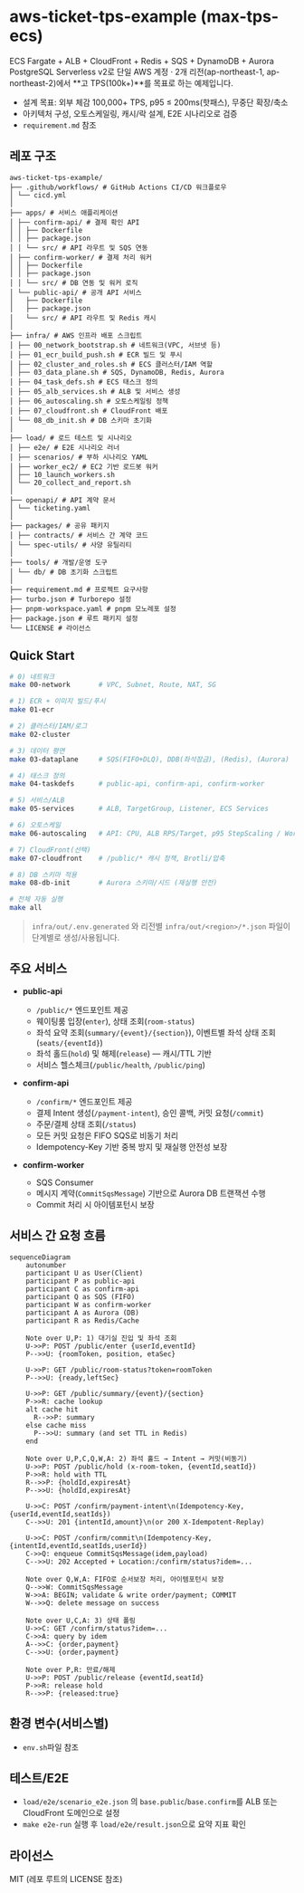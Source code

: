 # aws-ticket-tps-example (max-tps-ecs)

ECS Fargate + ALB + CloudFront + Redis + SQS + DynamoDB + Aurora PostgreSQL Serverless v2로
단일 AWS 계정 · 2개 리전(ap-northeast-1, ap-northeast-2)에서 **고 TPS(100k+)**를 목표로 하는 예제입니다.

- 설계 목표: 외부 체감 100,000+ TPS, p95 ≤ 200ms(핫패스), 무중단 확장/축소
- 아키텍처 구성, 오토스케일링, 캐시/락 설계, E2E 시나리오로 검증
- `requirement.md` 참조

## 레포 구조

```
aws-ticket-tps-example/
├── .github/workflows/ # GitHub Actions CI/CD 워크플로우
│ └── cicd.yml
│
├── apps/ # 서비스 애플리케이션
│ ├── confirm-api/ # 결제 확인 API
│ │ ├── Dockerfile
│ │ ├── package.json
│ │ └── src/ # API 라우트 및 SQS 연동
│ ├── confirm-worker/ # 결제 처리 워커
│ │ ├── Dockerfile
│ │ ├── package.json
│ │ └── src/ # DB 연동 및 워커 로직
│ └── public-api/ # 공개 API 서비스
│   ├── Dockerfile
│   ├── package.json
│   └── src/ # API 라우트 및 Redis 캐시
│
├── infra/ # AWS 인프라 배포 스크립트
│ ├── 00_network_bootstrap.sh # 네트워크(VPC, 서브넷 등)
│ ├── 01_ecr_build_push.sh # ECR 빌드 및 푸시
│ ├── 02_cluster_and_roles.sh # ECS 클러스터/IAM 역할
│ ├── 03_data_plane.sh # SQS, DynamoDB, Redis, Aurora
│ ├── 04_task_defs.sh # ECS 태스크 정의
│ ├── 05_alb_services.sh # ALB 및 서비스 생성
│ ├── 06_autoscaling.sh # 오토스케일링 정책
│ ├── 07_cloudfront.sh # CloudFront 배포
│ └── 08_db_init.sh # DB 스키마 초기화
│
├── load/ # 로드 테스트 및 시나리오
│ ├── e2e/ # E2E 시나리오 러너
│ ├── scenarios/ # 부하 시나리오 YAML
│ ├── worker_ec2/ # EC2 기반 로드봇 워커
│ ├── 10_launch_workers.sh
│ └── 20_collect_and_report.sh
│
├── openapi/ # API 계약 문서
│ └── ticketing.yaml
│
├── packages/ # 공유 패키지
│ ├── contracts/ # 서비스 간 계약 코드
│ └── spec-utils/ # 사양 유틸리티
│
├── tools/ # 개발/운영 도구
│ └── db/ # DB 초기화 스크립트
│
├── requirement.md # 프로젝트 요구사항
├── turbo.json # Turborepo 설정
├── pnpm-workspace.yaml # pnpm 모노레포 설정
├── package.json # 루트 패키지 설정
└── LICENSE # 라이선스
```

## Quick Start

```bash
# 0) 네트워크
make 00-network       # VPC, Subnet, Route, NAT, SG

# 1) ECR + 이미지 빌드/푸시
make 01-ecr

# 2) 클러스터/IAM/로그
make 02-cluster

# 3) 데이터 평면
make 03-dataplane     # SQS(FIFO+DLQ), DDB(좌석잠금), (Redis), (Aurora)

# 4) 태스크 정의
make 04-taskdefs      # public-api, confirm-api, confirm-worker

# 5) 서비스/ALB
make 05-services      # ALB, TargetGroup, Listener, ECS Services

# 6) 오토스케일
make 06-autoscaling   # API: CPU, ALB RPS/Target, p95 StepScaling / Worker: SQS 지표

# 7) CloudFront(선택)
make 07-cloudfront    # /public/* 캐시 정책, Brotli/압축

# 8) DB 스키마 적용
make 08-db-init       # Aurora 스키마/시드 (재실행 안전)

# 전체 자동 실행
make all

```

> `infra/out/.env.generated` 와 리전별 `infra/out/<region>/*.json` 파일이 단계별로 생성/사용됩니다.

## 주요 서비스

- **public-api**

  - `/public/*` 엔드포인트 제공
  - 웨이팅룸 입장(`enter`), 상태 조회(`room-status`)
  - 좌석 요약 조회(`summary/{event}/{section}`), 이벤트별 좌석 상태 조회(`seats/{eventId}`)
  - 좌석 홀드(`hold`) 및 해제(`release`) — 캐시/TTL 기반
  - 서비스 헬스체크(`/public/health`, `/public/ping`)

- **confirm-api**

  - `/confirm/*` 엔드포인트 제공
  - 결제 Intent 생성(`/payment-intent`), 승인 콜백, 커밋 요청(`/commit`)
  - 주문/결제 상태 조회(`/status`)
  - 모든 커밋 요청은 FIFO SQS로 비동기 처리
  - Idempotency-Key 기반 중복 방지 및 재실행 안전성 보장

- **confirm-worker**

  - SQS Consumer
  - 메시지 계약(`CommitSqsMessage`) 기반으로 Aurora DB 트랜잭션 수행
  - Commit 처리 시 아이템포턴시 보장

## 서비스 간 요청 흐름

```mermaid
sequenceDiagram
    autonumber
    participant U as User(Client)
    participant P as public-api
    participant C as confirm-api
    participant Q as SQS (FIFO)
    participant W as confirm-worker
    participant A as Aurora (DB)
    participant R as Redis/Cache

    Note over U,P: 1) 대기실 진입 및 좌석 조회
    U->>P: POST /public/enter {userId,eventId}
    P-->>U: {roomToken, position, etaSec}

    U->>P: GET /public/room-status?token=roomToken
    P-->>U: {ready,leftSec}

    U->>P: GET /public/summary/{event}/{section}
    P->>R: cache lookup
    alt cache hit
      R-->>P: summary
    else cache miss
      P-->>U: summary (and set TTL in Redis)
    end

    Note over U,P,C,Q,W,A: 2) 좌석 홀드 → Intent → 커밋(비동기)
    U->>P: POST /public/hold (x-room-token, {eventId,seatId})
    P->>R: hold with TTL
    R-->>P: {holdId,expiresAt}
    P-->>U: {holdId,expiresAt}

    U->>C: POST /confirm/payment-intent\n(Idempotency-Key, {userId,eventId,seatIds})
    C-->>U: 201 {intentId,amount}\n(or 200 X-Idempotent-Replay)

    U->>C: POST /confirm/commit\n(Idempotency-Key, {intentId,eventId,seatIds,userId})
    C->>Q: enqueue CommitSqsMessage(idem,payload)
    C-->>U: 202 Accepted + Location:/confirm/status?idem=...

    Note over Q,W,A: FIFO로 순서보장 처리, 아이템포턴시 보장
    Q-->>W: CommitSqsMessage
    W->>A: BEGIN; validate & write order/payment; COMMIT
    W-->>Q: delete message on success

    Note over U,C,A: 3) 상태 폴링
    U->>C: GET /confirm/status?idem=...
    C->>A: query by idem
    A-->>C: {order,payment}
    C-->>U: {order,payment}

    Note over P,R: 만료/해제
    U->>P: POST /public/release {eventId,seatId}
    P->>R: release hold
    R-->>P: {released:true}
```

## 환경 변수(서비스별)

- `env.sh`파일 참조

## 테스트/E2E

- `load/e2e/scenario_e2e.json` 의 `base.public`/`base.confirm`를 ALB 또는 CloudFront 도메인으로 설정
- `make e2e-run` 실행 후 `load/e2e/result.json`으로 요약 지표 확인

## 라이선스

MIT (레포 루트의 LICENSE 참조)
